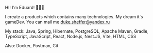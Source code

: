 HI! I'm Eduard! 🖖🤘🤟

I create a products which contains many technologies.
My dream it's gameDev.
You can mail me duke.sheffer@yandex.ru

My stack:
Java, Spring, Hibernate, PostgreSQL, Apache Maven, Gradle, TypeScript, JavaScript, React, Node.js, Nest.JS, Vite, HTML, CSS

Also:
Docker, Postman, Git
